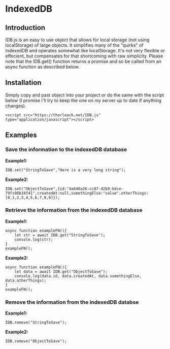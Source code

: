 # IndexedDB

## Introduction

IDB.js is an easy to use object that allows for local storage (not using localStorage) of large objects. It simplifies many of the "quirks" of indexedDB and operates somewhat like localStorage. It's not very flexible or effecient, but compensates for that shortcoming with raw simplicity. Please note that the IDB.get() function returns a promise and so be called from an async function as described below.

## Installation

Simply copy and past object into your project or do the same with the script below (I promise I'll try to keep the one on my server up to date if anything changes).

```
<script src="https://thorleach.net/IDB.js" type="application/javascript"></script>
```

## Examples

### Save the information to the indexedDB database

**Example1:** 
```
IDB.set("StringToSave","Here is a very long string");
```

**Example2:** 
```
IDB.set("ObjectToSave",{id:"4a640a26-cc87-42b9-bdce-79fs98b18f41",createdAt:null,somethingElse:"value",otherThings:[0,1,2,3,4,5,6,7,8,9]});
```

### Retrieve the information from the indexedDB database

**Example1:** 
```
async function exampleFN(){
    let str = await IDB.get("StringToSave");
    console.log(str);
}
exampleFN();
```

**Example2:**
```
async function exampleFN(){
    let data = await IDB.get("ObjectToSave");
    console.log(data.id, data.createdAt, data.somethingElse, data.otherThings);
}
exampleFN();
```

### Remove the information from the indexedDB databse

**Example1:**
```
IDB.remove("StringToSave");
```

**Example2:** 
```
IDB.remove("ObjectToSave");
```